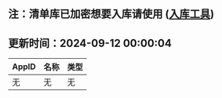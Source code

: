 ## 注：清单库已加密想要入库请使用 ([入库工具](https://github.com/BlankTMing/ManifestAutoUpdate/releases))

## 更新时间：2024-09-12 00:00:04
| AppID | 名称 | 类型  |
| :-------------------- | :----------------------------- | :----------- |
| 无 | 无 | 无 |
